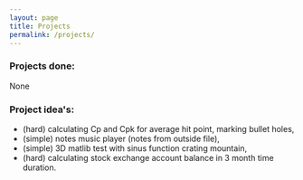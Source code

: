 ```yaml
---
layout: page
title: Projects
permalink: /projects/
---
```


### Projects done:

None

### Project idea's:

- (hard) calculating Cp and Cpk for average hit point, marking bullet holes,
- (simple) notes music player (notes from outside file),
- (simple) 3D matlib test with sinus function crating mountain,
- (hard) calculating stock exchange account balance in 3 month time duration.
